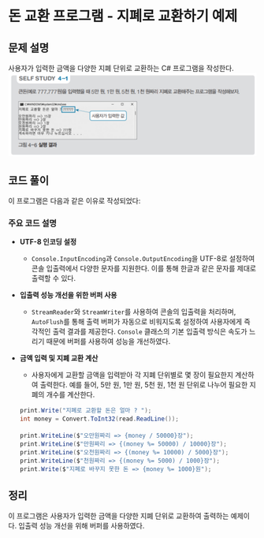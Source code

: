 # 돈 교환 프로그램 - 지폐로 교환하기 예제

## 문제 설명

사용자가 입력한 금액을 다양한 지폐 단위로 교환하는 C# 프로그램을 작성한다.
![alt text](image-1.png)

## 코드 풀이

이 프로그램은 다음과 같은 이유로 작성되었다:

### 주요 코드 설명

- **UTF-8 인코딩 설정**

  - `Console.InputEncoding`과 `Console.OutputEncoding`을 UTF-8로 설정하여 콘솔 입출력에서 다양한 문자를 지원한다. 이를 통해 한글과 같은 문자를 제대로 출력할 수 있다.

- **입출력 성능 개선을 위한 버퍼 사용**

  - `StreamReader`와 `StreamWriter`를 사용하여 콘솔의 입출력을 처리하며, `AutoFlush`를 통해 출력 버퍼가 자동으로 비워지도록 설정하여 사용자에게 즉각적인 출력 결과를 제공한다. `Console` 클래스의 기본 입출력 방식은 속도가 느리기 때문에 버퍼를 사용하여 성능을 개선하였다.

- **금액 입력 및 지폐 교환 계산**

  - 사용자에게 교환할 금액을 입력받아 각 지폐 단위별로 몇 장이 필요한지 계산하여 출력한다. 예를 들어, 5만 원, 1만 원, 5천 원, 1천 원 단위로 나누어 필요한 지폐의 개수를 계산한다.

  ```csharp
  print.Write("지폐로 교환할 돈은 얼마 ? ");
  int money = Convert.ToInt32(read.ReadLine());

  print.WriteLine($"오만원짜리 => {money / 50000}장");
  print.WriteLine($"만원짜리 => {(money %= 50000) / 10000}장");
  print.WriteLine($"오천원짜리 => {(money %= 10000) / 5000}장");
  print.WriteLine($"천원짜리 => {(money %= 5000) / 1000}장");
  print.Write($"지폐로 바꾸지 못한 돈 => {money %= 1000}원");
  ```

## 정리

이 프로그램은 사용자가 입력한 금액을 다양한 지폐 단위로 교환하여 출력하는 예제이다. 입출력 성능 개선을 위해 버퍼를 사용하였다.
